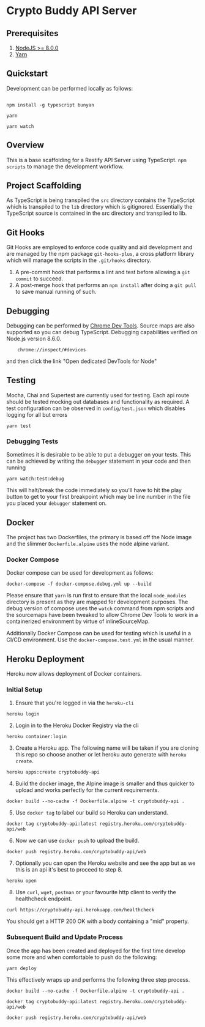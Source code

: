 # Crypto Buddy API Server

## Prerequisites

1. [NodeJS >= 8.0.0](https://nodejs.org/)
2. [Yarn](https://yarnpkg.com/)

## Quickstart

Development can be performed locally as follows:

```

npm install -g typescript bunyan

yarn

yarn watch

```

## Overview

This is a base scaffolding for a Restify API Server using TypeScript. `npm scripts` to manage the development workflow.

## Project Scaffolding

As TypeScript is being transpiled the `src` directory contains the TypeScript which is transpiled to the `lib`
directory which is gitignored.  Essentially the TypeScript source is contained in the src directory and transpiled to lib.

## Git Hooks

Git Hooks are employed to enforce code quality and aid development and are managed by the npm package `git-hooks-plus`,
a cross platform library which will manage the scripts in the `.git/hooks` directory.

1. A pre-commit hook that performs a lint and test before allowing a `git commit` to succeed.
2. A post-merge hook that performs an `npm install` after doing a `git pull` to save manual running of such.

## Debugging

Debugging can be performed by [Chrome Dev Tools](https://medium.com/the-node-js-collection/debugging-node-js-with-google-chrome-4965b5f910f4).
Source maps are also supported so you can debug TypeScript. Debugging capabilities verified on Node.js version 8.6.0.

```
    chrome://inspect/#devices
```

and then click the link "Open dedicated DevTools for Node"


## Testing

Mocha, Chai and Supertest are currently used for testing.  Each api route should be tested mocking out databases and
functionality as required.  A test configuration can be observed in `config/test.json` which disables logging for all
but errors

```
yarn test
```

### Debugging Tests

Sometimes it is desirable to be able to put a debugger on your tests.  This can be achieved by writing the `debugger`
statement in your code and then running

```
yarn watch:test:debug
```

This will halt/break the code immediately so you'll have to hit the play button to get to your first breakpoint which
may be line number in the file you placed your `debugger` statement on.

## Docker

The project has two Dockerfiles, the primary is based off the Node image and the slimmer `Dockerfile.alpine` uses the
node alpine variant.

### Docker Compose

Docker compose can be used for development as follows:

```
docker-compose -f docker-compose.debug.yml up --build
```

Please ensure that `yarn` is run first to ensure that the local `node_modules` directory is present as they are mapped
for development purposes.  The debug version of compose uses the `watch` command from npm scripts and the sourcemaps
have been tweaked to allow Chrome Dev Tools to work in a containerized environment by virtue of inlineSourceMap.

Additionally Docker Compose can be used for testing which is useful in a CI/CD environment.  Use the
`docker-compose.test.yml` in the usual manner.

## Heroku Deployment

Heroku now allows deployment of Docker containers.

### Initial Setup

1. Ensure that you're logged in via the `heroku-cli`

```
heroku login
```

2. Login in to the Heroku Docker Registry via the cli

```
heroku container:login
```

3. Create a Heroku app.  The following name will be taken if you are cloning this repo so choose another or let heroku
   auto generate with `heroku create`.

```
heroku apps:create cryptobuddy-api
```

4.  Build the docker image, the Alpine image is smaller and thus quicker to upload and works perfectly for the current
    requirements.

```
docker build --no-cache -f Dockerfile.alpine -t cryptobuddy-api .
```

5.  Use `docker tag` to label our build so Heroku can understand.

```
docker tag cryptobuddy-api:latest registry.heroku.com/cryptobuddy-api/web
```

6.  Now we can use `docker push` to upload the build.

```
docker push registry.heroku.com/cryptobuddy-api/web
```

7. Optionally you can open the Heroku website and see the app but as we this is an api it's best to proceed to step 8.

```
heroku open
```

8. Use `curl`, `wget`, `postman` or your favourite http client to verify the healthcheck endpoint.

```
curl https://cryptobuddy-api.herokuapp.com/healthcheck
```

You should get a HTTP 200 OK with a body containing a "mid" property.

### Subsequent Build and Update Process

Once the app has been created and deployed for the first time develop some more and when comfortable to push do the
following:

```
yarn deploy
```

This effectively wraps up and performs the following three step process.

```
docker build --no-cache -f Dockerfile.alpine -t cryptobuddy-api .

docker tag cryptobuddy-api:latest registry.heroku.com/cryptobuddy-api/web

docker push registry.heroku.com/cryptobuddy-api/web
```

